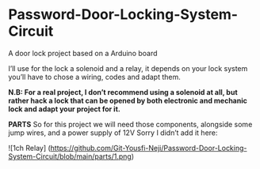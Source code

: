 # Password-Door-Locking-System-Circuit
A door lock project based on a Arduino board

I’ll use for the lock a solenoid and a relay, it depends on your lock system you’ll have to chose a wiring, codes and adapt them.

 **N.B: For a real project, I don’t recommend using a solenoid at all, but rather hack a lock that can be opened by both electronic and mechanic lock and adapt your project for it.**

**PARTS**
So for this project we will need those components, alongside some jump wires, and a power supply of 12V Sorry I didn’t add it here:

![1ch Relay] (https://github.com/Git-Yousfi-Neji/Password-Door-Locking-System-Circuit/blob/main/parts/1.png)
